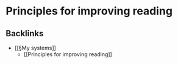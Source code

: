 # Principles for improving reading
## Backlinks
* [[§My systems]]
	* [[Principles for improving reading]]

<!-- #p1 -->

<!-- {BearID:F79882E6-2B65-4A3E-B272-F84F8FCFE04B-968-00000569CA0E5403} -->
